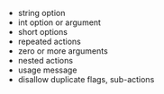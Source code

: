 - string option
- int option or argument
- short options
- repeated actions
- zero or more arguments
- nested actions
- usage message
- disallow duplicate flags, sub-actions
